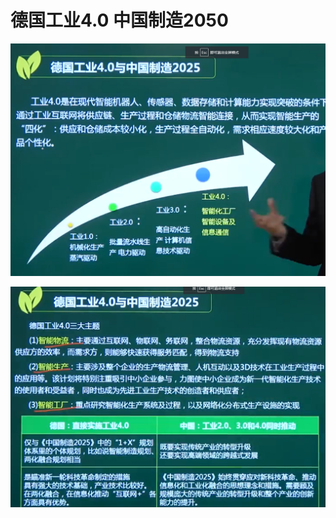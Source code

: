 # 德国工业4.0 中国制造2050

![image-20210320155218490](https://github.com/laughingfuzihao/Information-system-project-manager/blob/master/picture/image-20210320155218490.png)



![image-20210320155333894](https://github.com/laughingfuzihao/Information-system-project-manager/blob/master/picture/image-20210320155333894.png)

